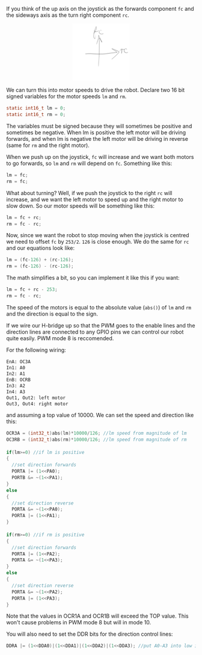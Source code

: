 If you think of the up axis on the joystick as the forwards component ```fc``` and the sideways axis as the turn right component ```rc```.

<p align="center"> <img src="fc-rc.png" alt="forwards component and right component" width="30%"> </p>

We can turn this into motor speeds to drive the robot. Declare two 16 bit signed variables for the motor speeds ```lm``` and ```rm```.
```c
static int16_t lm = 0;
static int16_t rm = 0;
```
The variables must be signed because they will sometimes be positive and sometimes be negative. When lm is positive the left motor will be driving forwards, and when lm is negative the left motor will be driving in reverse (same for ```rm``` and the right motor).



When we push up on the joystick, ```fc``` will increase and we want both motors to go forwards, so ```lm``` and ```rm``` will depend on ```fc```.
Something like this:

```c
lm = fc;
rm = fc;
```

What about turning? Well, if we push the joystick to the right ```rc``` will increase, and we want the left motor to speed up and the right motor to slow down.
So our motor speeds will be something like this:
```c
lm = fc + rc;
rm = fc - rc;
```

Now, since we want the robot to stop moving when the joystick is centred we need to offset ```fc``` by ```253/2```. ```126``` is close enough. We do the same for ```rc``` and our equations look like:
```c
lm = (fc-126) + (rc-126);
rm = (fc-126) - (rc-126);
```

The math simplifies a bit, so you can implement it like this if you want:
```c
lm = fc + rc - 253;
rm = fc - rc;
```

The speed of the motors is equal to the absolute value (```abs()```) of ```lm``` and ```rm``` and the direction is equal to the sign.

If we wire our H-bridge up so that the PWM goes to the enable lines and the direction lines are connected to any GPIO pins we can control our robot quite easily. PWM mode 8 is reccomended.

For the following wiring:
```
EnA: OC3A
In1: A0
In2: A1
EnB: OCRB
In3: A2
In4: A3
Out1, Out2: left motor
Out3, Out4: right motor
```
and assuming a top value of 10000. We can set the speed and direction like this:
```c
OCR3A = (int32_t)abs(lm)*10000/126; //lm speed from magnitude of lm
OC3RB = (int32_t)abs(rm)*10000/126; //lm speed from magnitude of rm

if(lm>=0) //if lm is positive
{
  //set direction forwards
  PORTA |= (1<<PA0);
  PORTB &= ~(1<<PA1);
}
else
{
  //set direction reverse
  PORTA &= ~(1<<PA0);
  PORTA |= (1<<PA1);
}

if(rm>=0) //if rm is positive
{
  //set direction forwards
  PORTA |= (1<<PA2);
  PORTA &= ~(1<<PA3);
}
else
{
  //set direction reverse
  PORTA &= ~(1<<PA2);
  PORTA |= (1<<PA3);
}
````
Note that the values in OCR1A and OCR1B will exceed the TOP value. This won't cause problems in PWM mode 8 but will in mode 10.

You will also need to set the DDR bits for the direction control lines:
```c
DDRA |= (1<<DDA0)|(1<<DDA1)|(1<<DDA2)|(1<<DDA3); //put A0-A3 into low impedance output mode
```
